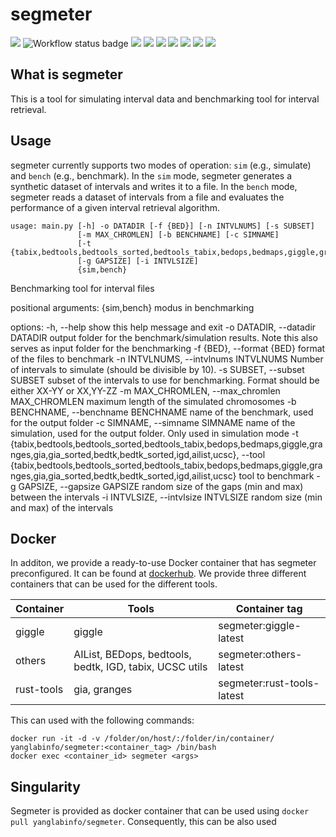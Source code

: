<div align="left">
    <h1>segmeter</h1>
    <img src="https://img.shields.io/github/v/release/ylab-hi/segmeter">
    <img src="https://github.com/ylab-hi/ScanNeo2/actions/workflows/linting.yml/badge.svg" alt="Workflow status badge">
    <img src="https://img.shields.io/badge/License-MIT-yellow.svg">
    <img src="https://img.shields.io/github/downloads/ylab-hi/segmeter/total.svg">
    <img src="https://img.shields.io/github/contributors/ylab-hi/segmeter">
    <img src="https://img.shields.io/github/last-commit/ylab-hi/segmeter">
    <img src="https://img.shields.io/github/commits-since/ylab-hi/segmeter/latest">
    <img src="https://img.shields.io/github/stars/ylab-hi/segmeter?style=social">
    <img src="https://img.shields.io/github/forks/ylab-hi/segmeter?style=social">
</div>

## What is segmeter

This is a tool for simulating interval data and benchmarking tool for interval retrieval.

## Usage

segmeter currently supports two modes of operation: `sim` (e.g., simulate) and `bench` (e.g., benchmark).
In the `sim` mode, segmeter generates a synthetic dataset of intervals and writes it to a file. In the `bench` mode,
segmeter reads a dataset of intervals from a file and evaluates the performance of a given interval retrieval algorithm.

```
usage: main.py [-h] -o DATADIR [-f {BED}] [-n INTVLNUMS] [-s SUBSET]
               [-m MAX_CHROMLEN] [-b BENCHNAME] [-c SIMNAME]
               [-t {tabix,bedtools,bedtools_sorted,bedtools_tabix,bedops,bedmaps,giggle,granges,gia,gia_sorted,bedtk,bedtk_sorted,igd,ailist,ucsc}]
               [-g GAPSIZE] [-i INTVLSIZE]
               {sim,bench}
```


Benchmarking tool for interval files

positional arguments:
  {sim,bench}           modus in benchmarking

options:
  -h, --help            show this help message and exit
  -o DATADIR, --datadir DATADIR
                        output folder for the benchmark/simulation results.
                        Note this also serves as input folder for the
                        benchmarking
  -f {BED}, --format {BED}
                        format of the files to benchmark
  -n INTVLNUMS, --intvlnums INTVLNUMS
                        Number of intervals to simulate (should be divisible
                        by 10).
  -s SUBSET, --subset SUBSET
                        subset of the intervals to use for benchmarking.
                        Format should be either XX-YY or XX,YY-ZZ
  -m MAX_CHROMLEN, --max_chromlen MAX_CHROMLEN
                        maximum length of the simulated chromosomes
  -b BENCHNAME, --benchname BENCHNAME
                        name of the benchmark, used for the output folder
  -c SIMNAME, --simname SIMNAME
                        name of the simulation, used for the output folder.
                        Only used in simulation mode
  -t {tabix,bedtools,bedtools_sorted,bedtools_tabix,bedops,bedmaps,giggle,granges,gia,gia_sorted,bedtk,bedtk_sorted,igd,ailist,ucsc}, --tool {tabix,bedtools,bedtools_sorted,bedtools_tabix,bedops,bedmaps,giggle,granges,gia,gia_sorted,bedtk,bedtk_sorted,igd,ailist,ucsc}
                        tool to benchmark
  -g GAPSIZE, --gapsize GAPSIZE
                        random size of the gaps (min and max) between the
                        intervals
  -i INTVLSIZE, --intvlsize INTVLSIZE
                        random size (min and max) of the intervals


## Docker

In additon, we provide a ready-to-use Docker container that has segmeter preconfigured. It can be found at [dockerhub](https://hub.docker.com/r/yanglabinfo/segmeter). We provide three different containers that can be used for the different tools.

| Container      | Tools      | Container tag |
| ------------- | ------------- | ------------- |
| giggle | giggle | segmeter:giggle-latest |
| others | AIList, BEDops, bedtools, bedtk, IGD, tabix, UCSC utils | segmeter:others-latest |
| rust-tools | gia, granges | segmeter:rust-tools-latest |

This can used with the following commands:
```
docker run -it -d -v /folder/on/host/:/folder/in/container/ yanglabinfo/segmeter:<container_tag> /bin/bash
docker exec <container_id> segmeter <args>
```


## Singularity

Segmeter is provided as docker container that can be used using `docker pull yanglabinfo/segmeter`. Consequently, this can be also used
